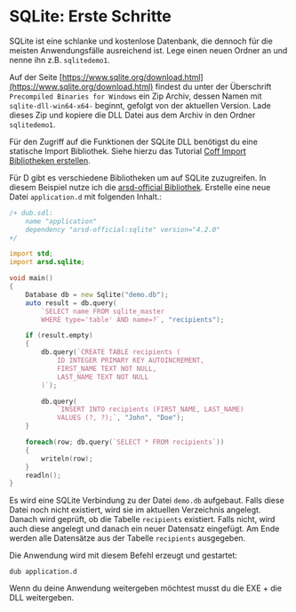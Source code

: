 # SQLite: Erste Schritte

SQLite ist eine schlanke und kostenlose Datenbank, die dennoch für die meisten Anwendungsfälle ausreichend ist.
Lege einen neuen Ordner an und nenne ihn z.B. `sqlitedemo1`.

Auf der Seite [https://www.sqlite.org/download.html](https://www.sqlite.org/download.html) findest du unter der
Überschrift `Precompiled Binaries for Windows` ein Zip Archiv, dessen Namen mit `sqlite-dll-win64-x64-` beginnt,
gefolgt von der aktuellen Version. Lade dieses Zip und kopiere die DLL Datei aus dem Archiv in den Ordner `sqlitedemo1`.

Für den Zugriff auf die Funktionen der SQLite DLL benötigst du eine statische Import Bibliothek.
Siehe hierzu das Tutorial [Coff Import Bibliotheken erstellen](../grundlagen/coff-import-bibliotheken-erstellen.md).

Für D gibt es verschiedene Bibliotheken um auf SQLite zuzugreifen. In diesem Beispiel nutze
ich die [arsd-official Bibliothek](https://code.dlang.org/packages/arsd-official).
Erstelle eine neue Datei `application.d` mit folgenden Inhalt.:

```d
/+ dub.sdl:
    name "application"
    dependency "arsd-official:sqlite" version="4.2.0"
+/

import std;
import arsd.sqlite;

void main() 
{
    Database db = new Sqlite("demo.db");
    auto result = db.query(
        `SELECT name FROM sqlite_master 
        WHERE type='table' AND name=?`, "recipients");

    if (result.empty)
    {
        db.query(`CREATE TABLE recipients (
            ID INTEGER PRIMARY KEY AUTOINCREMENT, 
            FIRST_NAME TEXT NOT NULL,
            LAST_NAME TEXT NOT NULL
        )`);

        db.query(
            `INSERT INTO recipients (FIRST_NAME, LAST_NAME) 
            VALUES (?, ?);`, "John", "Doe");
    }

    foreach(row; db.query(`SELECT * FROM recipients`))
    {
        writeln(row);
    }
    readln();
}
```

Es wird eine SQLite Verbindung zu der Datei `demo.db` aufgebaut. Falls diese Datei noch nicht existiert,
wird sie im aktuellen Verzeichnis angelegt. Danach wird geprüft, ob die Tabelle `recipients` existiert.
Falls nicht, wird auch diese angelegt und danach ein neuer Datensatz eingefügt.
Am Ende werden alle Datensätze aus der Tabelle `recipients` ausgegeben.

Die Anwendung wird mit diesem Befehl erzeugt und gestartet:

```
dub application.d
```

Wenn du deine Anwendung weitergeben möchtest musst du die EXE + die DLL weitergeben.


